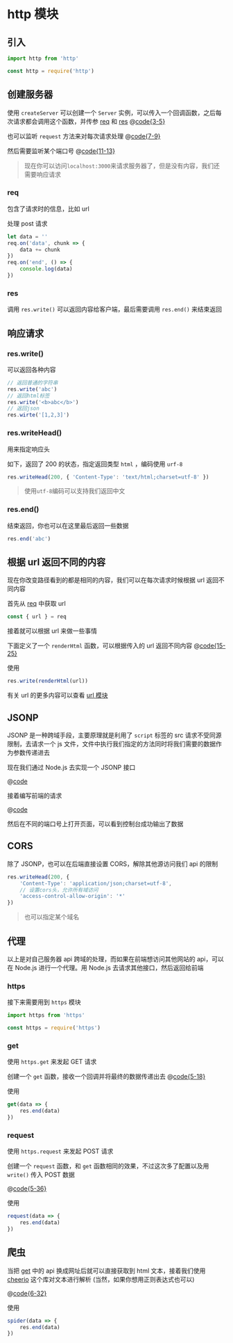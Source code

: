 # http 模块

## 引入

<CodeGroup>
<CodeGroupItem title='ESM'>

```js
import http from 'http'
```

</CodeGroupItem>

<CodeGroupItem title='CJS'>

```js
const http = require('http')
```

</CodeGroupItem>
</CodeGroup>

## 创建服务器

使用 `createServer` 可以创建一个 `Server` 实例，可以传入一个回调函数，之后每次请求都会调用这个函数，并传参 [req](./http.md#req) 和 [res](./http.md#res)
@[code{3-5}](@/http/index.js)

也可以监听 `request` 方法来对每次请求处理
@[code{7-9}](@/http/index.js)

然后需要监听某个端口号
@[code{11-13}](@/http/index.js)

> 现在你可以访问`localhost:3000`来请求服务器了，但是没有内容，我们还需要响应请求

### req

包含了请求时的信息，比如 url

处理 post 请求

```js
let data = ''
req.on('data', chunk => {
    data += chunk
})
req.on('end', () => {
    console.log(data)
})
```

### res

调用 `res.write()` 可以返回内容给客户端，最后需要调用 `res.end()` 来结束返回

## 响应请求

### res.write()

可以返回各种内容

```js
// 返回普通的字符串
res.write('abc')
// 返回html标签
res.write('<b>abc</b>')
// 返回json
res.wirte('[1,2,3]')
```

### res.writeHead()

用来指定响应头

如下，返回了 200 的状态，指定返回类型 `html` ，编码使用 `urf-8`

```js
res.writeHead(200, { 'Content-Type': 'text/html;charset=utf-8' })
```

> 使用`utf-8`编码可以支持我们返回中文

### res.end()

结束返回，你也可以在这里最后返回一些数据

```js
res.end('abc')
```

## 根据 url 返回不同的内容

现在你改变路径看到的都是相同的内容，我们可以在每次请求时候根据 url 返回不同内容

首先从 [req](./http.md#req) 中获取 url

```js
const { url } = req
```

接着就可以根据 url 来做一些事情

下面定义了一个 `renderHtml` 函数，可以根据传入的 url 返回不同内容
@[code{15-25}](@/http/responseByUrl.js)

使用

```js
res.write(renderHtml(url))
```

有关 url 的更多内容可以查看 [url 模块](./url.md)

## JSONP

JSONP 是一种跨域手段，主要原理就是利用了 `script` 标签的 src 请求不受同源限制，去请求一个 js 文件，文件中执行我们指定的方法同时将我们需要的数据作为参数传递进去

现在我们通过 Node.js 去实现一个 JSONP 接口

@[code](@/http/jsonp/index.js)

接着编写前端的请求

@[code](@/http/jsonp/index.html)

然后在不同的端口号上打开页面，可以看到控制台成功输出了数据

## CORS

除了 JSONP，也可以在后端直接设置 CORS，解除其他源访问我们 api 的限制

```js
res.writeHead(200, {
    'Content-Type': 'application/json;charset=utf-8',
    // 设置cors头，允许所有域访问
    'access-control-allow-origin': '*'
})
```

> 也可以指定某个域名

## 代理

以上是对自己服务器 api 跨域的处理，而如果在前端想访问其他网站的 api，可以在 Node.js 进行一个代理。用 Node.js 去请求其他接口，然后返回给前端

### https

接下来需要用到 `https` 模块

<CodeGroup>
<CodeGroupItem title='ESM'>

```js
import https from 'https'
```

</CodeGroupItem>

<CodeGroupItem title='CJS'>

```js
const https = require('https')
```

</CodeGroupItem>
</CodeGroup>

### get

使用 `https.get` 来发起 GET 请求

创建一个 `get` 函数，接收一个回调并将最终的数据传递出去
@[code{5-18}](@/http/cors/get.js)

使用

```js
get(data => {
    res.end(data)
})
```

### request

使用 `https.request` 来发起 POST 请求

创建一个 `request` 函数，和 `get` 函数相同的效果，不过这次多了配置以及用 `write()` 传入 POST 数据

@[code{5-36}](@/http/cors/request.js)

使用

```js
request(data => {
    res.end(data)
})
```

## 爬虫

当把 [get](./http.md#get) 中的 api 换成网址后就可以直接获取到 html 文本，接着我们使用 [cheerio](https://cheerio.js.org/) 这个库对文本进行解析 (当然，如果你想用正则表达式也可以)

@[code{6-32}](@/http/spider/index.js)

使用

```js
spider(data => {
    res.end(data)
})
```
